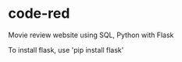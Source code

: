 # code-red
Movie review website using SQL, Python with Flask


To install flask, use 'pip install flask'